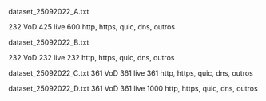 dataset_25092022_A.txt

232 VoD
425 live
600 http, https, quic, dns, outros


dataset_25092022_B.txt

232 VoD
232 live
232 http, https, quic, dns, outros

dataset_25092022_C.txt
361 VoD
361 live
361 http, https, quic, dns, outros

dataset_25092022_D.txt
361 VoD
361 live
1000 http, https, quic, dns, outros

